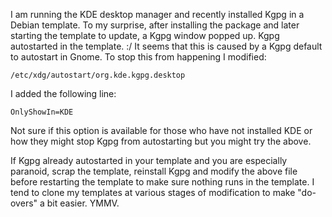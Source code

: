 I am running the KDE desktop manager and recently installed Kgpg in a Debian template.  To my surprise, after installing the package and later starting the template to update, a Kgpg window popped up.   Kgpg autostarted in the template.  :/  It seems that this is caused by a Kgpg default to autostart in Gnome.  To stop this from happening I modified:
```
/etc/xdg/autostart/org.kde.kgpg.desktop
```
I added the following line:
```
OnlyShowIn=KDE
```

Not sure if this option is available for those who have not installed KDE or how they might stop Kgpg from autostarting but you might try the above.

If Kgpg already autostarted in your template and you are especially paranoid, scrap the template, reinstall Kgpg and modify the above file before restarting the template to make sure nothing runs in the template.   I tend to clone my templates at various stages of modification to make "do-overs" a bit easier.  YMMV.